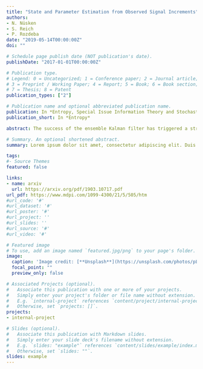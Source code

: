 ```yaml
---
title: "State and Parameter Estimation from Observed Signal Increments"
authors:
- N. Nüsken
- S. Reich
- P. Rozdeba
date: "2019-05-14T00:00:00Z"
doi: ""

# Schedule page publish date (NOT publication's date).
publishDate: "2017-01-01T00:00:00Z"

# Publication type.
# Legend: 0 = Uncategorized; 1 = Conference paper; 2 = Journal article;
# 3 = Preprint / Working Paper; 4 = Report; 5 = Book; 6 = Book section;
# 7 = Thesis; 8 = Patent
publication_types: ["2"]

# Publication name and optional abbreviated publication name.
publication: In *Entropy, Special Issue Information Theory and Stochastics for Multiscale Nonlinear Systems*
publication_short: In *Entropy*

abstract: The success of the ensemble Kalman filter has triggered a strong interest in expanding its scope beyond classical state estimation problems. In this paper, we focus on continuous-time data assimilation where the model and measurement errors are correlated and both states and parameters need to be identified. Such scenarios arise from noisy and partial observations of Lagrangian particles which move under a stochastic velocity field involving unknown parameters. We take an appropriate class of McKean-Vlasov equations as the starting point to derive ensemble Kalman-Bucy filter algorithms for combined state and parameter estimation. We demonstrate their performance through a series of increasingly complex multi-scale model systems.

# Summary. An optional shortened abstract.
summary: Lorem ipsum dolor sit amet, consectetur adipiscing elit. Duis posuere tellus ac convallis placerat. Proin tincidunt magna sed ex sollicitudin condimentum.

tags:
#- Source Themes
featured: false

links:
- name: arxiv
  url: https://arxiv.org/pdf/1903.10717.pdf
url_pdf: https://www.mdpi.com/1099-4300/21/5/505/htm
#url_code: '#'
#url_dataset: '#'
#url_poster: '#'
#url_project: ''
#url_slides: ''
#url_source: '#'
#url_video: '#'

# Featured image
# To use, add an image named `featured.jpg/png` to your page's folder. 
image:
  caption: 'Image credit: [**Unsplash**](https://unsplash.com/photos/pLCdAaMFLTE)'
  focal_point: ""
  preview_only: false

# Associated Projects (optional).
#   Associate this publication with one or more of your projects.
#   Simply enter your project's folder or file name without extension.
#   E.g. `internal-project` references `content/project/internal-project/index.md`.
#   Otherwise, set `projects: []`.
projects:
- internal-project

# Slides (optional).
#   Associate this publication with Markdown slides.
#   Simply enter your slide deck's filename without extension.
#   E.g. `slides: "example"` references `content/slides/example/index.md`.
#   Otherwise, set `slides: ""`.
slides: example
---
```

